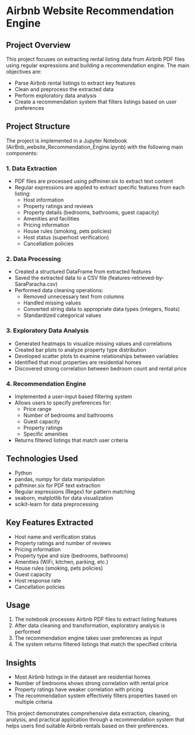 # Airbnb Website Recommendation Engine

## Project Overview

This project focuses on extracting rental listing data from Airbnb PDF files using regular expressions and building a recommendation engine. The main objectives are:

- Parse Airbnb rental listings to extract key features
- Clean and preprocess the extracted data
- Perform exploratory data analysis
- Create a recommendation system that filters listings based on user preferences

## Project Structure

The project is implemented in a Jupyter Notebook (AirBnb_website_Recommendation_Engine.ipynb) with the following main components:

### 1\. Data Extraction

- PDF files are processed using pdfminer.six to extract text content
- Regular expressions are applied to extract specific features from each listing:
  - Host information
  - Property ratings and reviews
  - Property details (bedrooms, bathrooms, guest capacity)
  - Amenities and facilities
  - Pricing information
  - House rules (smoking, pets policies)
  - Host status (superhost verification)
  - Cancellation policies

### 2\. Data Processing

- Created a structured DataFrame from extracted features
- Saved the extracted data to a CSV file (features-retrieved-by-SaraParacha.csv)
- Performed data cleaning operations:
  - Removed unnecessary text from columns
  - Handled missing values
  - Converted string data to appropriate data types (integers, floats)
  - Standardized categorical values

### 3\. Exploratory Data Analysis

- Generated heatmaps to visualize missing values and correlations
- Created bar plots to analyze property type distribution
- Developed scatter plots to examine relationships between variables
- Identified that most properties are residential homes
- Discovered strong correlation between bedroom count and rental price

### 4\. Recommendation Engine

- Implemented a user-input based filtering system
- Allows users to specify preferences for:
  - Price range
  - Number of bedrooms and bathrooms
  - Guest capacity
  - Property ratings
  - Specific amenities
- Returns filtered listings that match user criteria

## Technologies Used

- Python
- pandas, numpy for data manipulation
- pdfminer.six for PDF text extraction
- Regular expressions (Regex) for pattern matching
- seaborn, matplotlib for data visualization
- scikit-learn for data preprocessing

## Key Features Extracted

- Host name and verification status
- Property ratings and number of reviews
- Pricing information
- Property type and size (bedrooms, bathrooms)
- Amenities (WiFi, kitchen, parking, etc.)
- House rules (smoking, pets policies)
- Guest capacity
- Host response rate
- Cancellation policies

## Usage

1. The notebook processes Airbnb PDF files to extract listing features
2. After data cleaning and transformation, exploratory analysis is performed
3. The recommendation engine takes user preferences as input
4. The system returns filtered listings that match the specified criteria

## Insights

- Most Airbnb listings in the dataset are residential homes
- Number of bedrooms shows strong correlation with rental price
- Property ratings have weaker correlation with pricing
- The recommendation system effectively filters properties based on multiple criteria

This project demonstrates comprehensive data extraction, cleaning, analysis, and practical application through a recommendation system that helps users find suitable Airbnb rentals based on their preferences.
